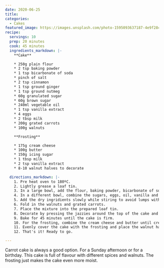```yaml
---
date: 2020-06-25
title:
categories:
  - Cakes
featured_image: https://images.unsplash.com/photo-1595093637187-4e9f28c337c9?ixlib=rb-1.2.1&ixid=eyJhcHBfaWQiOjEyMDd9&auto=format&fit=crop&w=1050&q=80
recipe:
  servings: 10
  prep: 20 minutes
  cook: 45 minutes
  ingredients_markdown: |-
    **Cake**

    * 250g plain flour
    * 2 tsp baking powder
    * 1 tsp bicarbonate of soda
    * pinch of salt
    * 2 tsp cinnamon
    * 1 tsp ground ginger
    * 1 tsp ground nutmeg
    * 60g granulated sugar
    * 60g brown sugar
    * 240ml vegetable oil
    * 1 tsp vanilla extract
    * 4 eggs
    * 2 tbsp milk
    * 200g grated carrots
    * 100g walnuts

    **Frosting**

    * 175g cream cheese
    * 100g butter
    * 150g icing sugar
    * 1 tbsp milk
    * 2 tsp vanilla extract
    * 8-10 walnut halves to decorate

  directions_markdown: |-
    1. Pre heat oven to 180ºC.
    2. Lightly grease a loaf tin.
    3. In a large bowl, add the flour, baking powder, bicarbonate of soda, salt, cinnamon, ginger and nutmeg. Mix well until combined.
    4. In a different bowl, combine the sugars, eggs, oil, vanilla and milk together.
    5. Add the dry ingridients slowly while stiring to avoid lumps with a metal spoon.
    6. Fold in the walnuts and grated carrots.
    7. Place the mixture into the prepared loaf tin.
    8. Decorate by pressing the jazzies around the top of the cake and sprinkle over the chocolate curls.
    9. Bake for 45 minutes until the cake is firm.
    10. For the frosting, combine the cream cheese and butter until creamy and soft. Add the icing sugar, milk and vanilla extract and whisk until there are no lumps.
    11. Evenly cover the cake with the frosting and place the walnut halves on top to decorate.
    12. That's it! Ready to go.

---
```

Carrot cake is always a good option. For a Sunday afternoon or for a birthday. This cake is full of flavour with different spices and walnuts. The frosting just makes the cake even more moist. 
